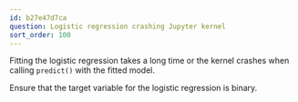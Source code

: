 ```yaml
---
id: b27e47d7ca
question: Logistic regression crashing Jupyter kernel
sort_order: 100
---
```


Fitting the logistic regression takes a long time or the kernel crashes when calling `predict()` with the fitted model.

Ensure that the target variable for the logistic regression is binary.